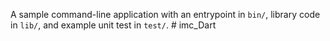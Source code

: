 A sample command-line application with an entrypoint in `bin/`, library code
in `lib/`, and example unit test in `test/`.
#   i m c _ D a r t  
 